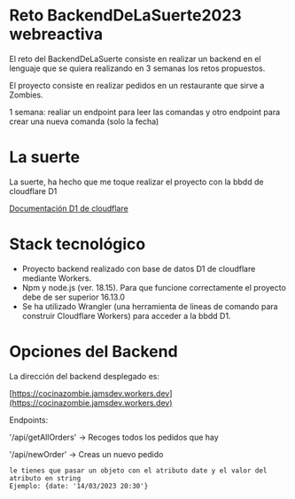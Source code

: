 # Reto BackendDeLaSuerte2023 webreactiva

El reto del BackendDeLaSuerte consiste en realizar un backend en el lenguaje que se quiera realizando en 3 semanas los retos propuestos.

El proyecto consiste en realizar pedidos en un restaurante que sirve a Zombies.

1 semana: realiar un endpoint para leer las comandas y otro endpoint para crear una nueva comanda (solo la fecha)

# La suerte

La suerte, ha hecho que me toque realizar el proyecto con la bbdd de cloudflare D1

[Documentación D1 de cloudflare](https://developers.cloudflare.com/d1/get-started/)

# Stack tecnológico

- Proyecto backend realizado con base de datos D1 de cloudflare mediante Workers.
- Npm y node.js (ver. 18.15). Para que funcione correctamente el proyecto debe de ser superior 16.13.0
- Se ha utilizado Wrangler (una herramienta de lineas de comando para construir Cloudflare Workers) para acceder a la bbdd D1.

# Opciones del Backend

La dirección del backend desplegado es:

[https://cocinazombie.jamsdev.workers.dev](https://cocinazombie.jamsdev.workers.dev)

Endpoints:

'/api/getAllOrders' -> Recoges todos los pedidos que hay

'/api/newOrder' -> Creas un nuevo pedido 

    le tienes que pasar un objeto con el atributo date y el valor del atributo en string
    Ejemplo: {date: '14/03/2023 20:30'}
